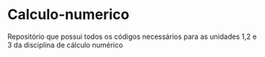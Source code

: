 # Calculo-numerico
Repositório que possui todos os códigos necessários para as unidades 1,2 e 3 da disciplina de cálculo numérico
